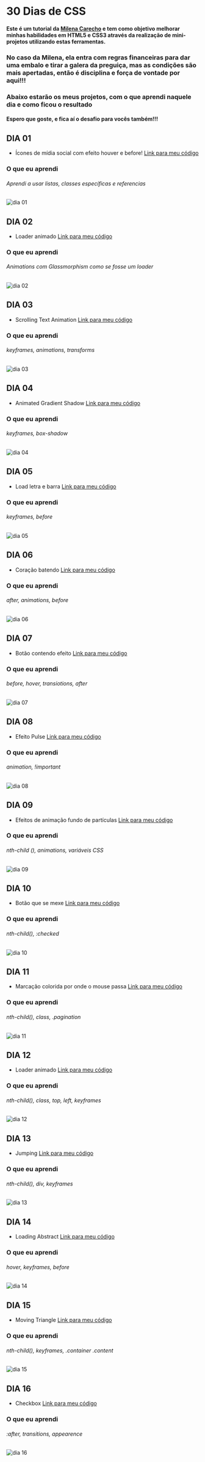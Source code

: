 # 30 Dias de CSS
#### Este é um tutorial da <a href="https://github.com/MilenaCarecho">Milena Carecho</a> e tem como objetivo melhorar minhas habilidades em HTML5 e CSS3 através da realização de mini-projetos utilizando estas ferramentas.
### No caso da Milena, ela entra com regras financeiras para dar uma embalo e tirar a galera da preguiça, mas as condições são mais apertadas, então é disciplina e força de vontade por aqui!!!

### Abaixo estarão os meus projetos, com o que aprendi naquele dia e como ficou o resultado
#### Espero que goste, e fica aí o desafio para vocês também!!!

## DIA 01
* Ícones de mídia social com efeito houver e before! <a href="https://github.com/thaycelidonio/30DiasDeCss/tree/main/desafios/dia-01">Link para meu código</a>
### O que eu aprendi
###### Aprendi a usar listas, classes específicas e referencias
![dia 01](https://github.com/thaycelidonio/30DiasDeCss/blob/main/desafios/dia-01/Dia1.gif)

## DIA 02
* Loader animado <a href="https://github.com/thaycelidonio/30DiasDeCss/tree/main/desafios/dia-02">Link para meu código</a>
### O que eu aprendi
###### Animations com Glassmorphism como se fosse um loader
![dia 02](https://github.com/thaycelidonio/30DiasDeCss/blob/main/desafios/dia-02/dia-02.gif)

## DIA 03
* Scrolling Text Animation <a href="https://github.com/thaycelidonio/30DiasDeCss/tree/main/desafios/dia-03">Link para meu código</a>
### O que eu aprendi
###### keyframes, animations, transforms
![dia 03](https://github.com/thaycelidonio/30DiasDeCss/blob/main/desafios/dia-03/Dia03.gif)

## DIA 04
* Animated Gradient Shadow <a href="https://github.com/thaycelidonio/30DiasDeCss/tree/main/desafios/dia-04">Link para meu código</a>
### O que eu aprendi
###### keyframes, box-shadow

![dia 04](https://github.com/thaycelidonio/30DiasDeCss/blob/main/desafios/dia-04/dia%2004.gif.gif)

## DIA 05
* Load letra e barra <a href="https://github.com/thaycelidonio/30DiasDeCss/tree/main/desafios/dia-05">Link para meu código</a>
### O que eu aprendi
###### keyframes, before
![dia 05](https://github.com/thaycelidonio/30DiasDeCss/blob/main/desafios/dia-05/dia-05.gif)

## DIA 06
* Coração batendo <a href="https://github.com/thaycelidonio/30DiasDeCss/tree/main/desafios/dia-06">Link para meu código</a>
### O que eu aprendi
###### after, animations, before
![dia 06](https://github.com/thaycelidonio/30DiasDeCss/blob/main/desafios/dia-06/dia-06.gif)

## DIA 07
* Botão contendo efeito <a href="https://github.com/thaycelidonio/30DiasDeCss/tree/main/desafios/dia-07">Link para meu código</a>
### O que eu aprendi
###### before, hover, transiotions, after
![dia 07](https://github.com/thaycelidonio/30DiasDeCss/blob/main/desafios/dia-07/Dia-07.gif)

## DIA 08
* Efeito Pulse <a href="https://github.com/thaycelidonio/30DiasDeCss/tree/main/desafios/dia-08">Link para meu código</a>
### O que eu aprendi
###### animation, !important
![dia 08](https://github.com/thaycelidonio/30DiasDeCss/blob/main/desafios/dia-08/dia-08.gif)

## DIA 09
* Efeitos de animação fundo de partículas <a href="https://github.com/thaycelidonio/30DiasDeCss/tree/main/desafios/dia-09">Link para meu código</a>
### O que eu aprendi
###### nth-child (), animations, variáveis CSS
![dia 09](https://github.com/thaycelidonio/30DiasDeCss/blob/main/desafios/dia-09/dia-09.gif)

## DIA 10
* Botão que se mexe <a href="https://github.com/thaycelidonio/30DiasDeCss/tree/main/desafios/dia-10">Link para meu código</a>
### O que eu aprendi
###### nth-child(), :checked
![dia 10](https://github.com/thaycelidonio/30DiasDeCss/blob/main/desafios/dia-10/dia-10.gif)

## DIA 11
* Marcação colorida por onde o mouse passa <a href="https://github.com/thaycelidonio/30DiasDeCss/tree/main/desafios/dia-11">Link para meu código</a>
### O que eu aprendi
###### nth-child(), class, .pagination
![dia 11](https://github.com/thaycelidonio/30DiasDeCss/blob/main/desafios/dia-11/dia-11%20%E2%80%90%20Feito%20com%20o%20Clipchamp.gif)

## DIA 12
* Loader animado <a href="https://github.com/thaycelidonio/30DiasDeCss/tree/main/desafios/dia-12">Link para meu código</a>
### O que eu aprendi
###### nth-child(), class, top, left, keyframes
![dia 12](https://github.com/thaycelidonio/30DiasDeCss/blob/main/desafios/dia-12/dia-12.gif)

## DIA 13
* Jumping <a href="https://github.com/thaycelidonio/30DiasDeCss/tree/main/desafios/dia-13">Link para meu código</a>
### O que eu aprendi
###### nth-child(), div, keyframes
![dia 13](https://github.com/thaycelidonio/30DiasDeCss/blob/main/desafios/dia-13/dia-13.gif)

## DIA 14
* Loading Abstract <a href="https://github.com/thaycelidonio/30DiasDeCss/tree/main/desafios/dia-14">Link para meu código</a>
### O que eu aprendi
###### hover, keyframes, before
![dia 14](https://github.com/thaycelidonio/30DiasDeCss/blob/main/desafios/dia-14/dia-14.gif)

## DIA 15
* Moving Triangle <a href="https://github.com/thaycelidonio/30DiasDeCss/tree/main/desafios/dia-15">Link para meu código</a>
### O que eu aprendi
###### nth-child(), keyframes, .container .content
![dia 15](https://github.com/thaycelidonio/30DiasDeCss/blob/main/desafios/dia-15/dia-15.gif)

## DIA 16
* Checkbox <a href="https:https://github.com/thaycelidonio/30DiasDeCss/tree/main/desafios/dia-16">Link para meu código</a>
### O que eu aprendi
###### :after, transitions, appearence
![dia 16](https://github.com/thaycelidonio/30DiasDeCss/blob/main/desafios/dia-16/dia-16.gif)
